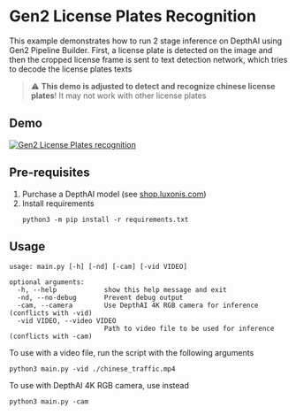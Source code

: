 # Gen2 License Plates Recognition

This example demonstrates how to run 2 stage inference on DepthAI using Gen2 Pipeline Builder.
First, a license plate is detected on the image and then the cropped license frame is sent to text detection network, 
which tries to decode the license plates texts


> :warning: **This demo is adjusted to detect and recognize chinese license plates**! It may not work with other license plates

## Demo

[![Gen2 License Plates recognition](https://user-images.githubusercontent.com/5244214/111202991-c62f3980-85c4-11eb-8bce-a3c517abeca1.gif)](https://www.youtube.com/watch?v=tB_-mVVNIro "License Plates recognition on DepthAI")

## Pre-requisites

1. Purchase a DepthAI model (see [shop.luxonis.com](https://shop.luxonis.com/))
2. Install requirements
   ```
   python3 -m pip install -r requirements.txt
   ```

## Usage

```
usage: main.py [-h] [-nd] [-cam] [-vid VIDEO]

optional arguments:
  -h, --help            show this help message and exit
  -nd, --no-debug       Prevent debug output
  -cam, --camera        Use DepthAI 4K RGB camera for inference (conflicts with -vid)
  -vid VIDEO, --video VIDEO
                        Path to video file to be used for inference (conflicts with -cam)
```

To use with a video file, run the script with the following arguments

```
python3 main.py -vid ./chinese_traffic.mp4
```

To use with DepthAI 4K RGB camera, use instead

```
python3 main.py -cam
``` 
